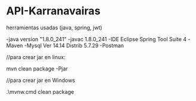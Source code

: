 # API-Karranavairas
herramientas usadas (java, spring, jwt)

-java version "1.8.0_241"
-javac 1.8.0_241
-IDE Eclipse Spring Tool Suite 4
-Maven
-Mysql Ver 14.14 Distrib 5.7.29
-Postman


//para crear jar en linux:

 mvn clean package -Pjar

//para crear jar en Windows

 .\mvnw.cmd clean package
